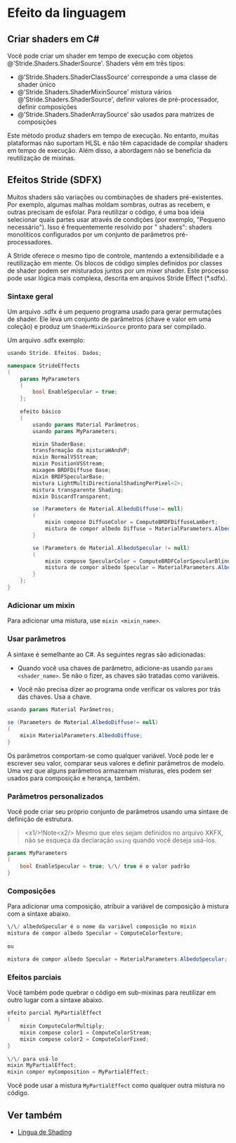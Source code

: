 # Efeito da linguagem

## Criar shaders em C#

Você pode criar um shader em tempo de execução com objetos @'Stride.Shaders.ShaderSource'. Shaders vêm em três tipos:

- @'Stride.Shaders.ShaderClassSource' corresponde a uma classe de shader único
- @'Stride.Shaders.ShaderMixinSource' mistura vários @'Stride.Shaders.ShaderSource', definir valores de pré-processador, definir composições
- @'Stride.Shaders.ShaderArraySource' são usados para matrizes de composições

Este método produz shaders em tempo de execução. No entanto, muitas plataformas não suportam HLSL e não têm capacidade de compilar shaders em tempo de execução. Além disso, a abordagem não se beneficia da reutilização de mixinas.

## Efeitos Stride (SDFX)

Muitos shaders são variações ou combinações de shaders pré-existentes. Por exemplo, algumas malhas moldam sombras, outras as recebem, e outras precisam de esfolar. Para reutilizar o código, é uma boa ideia selecionar quais partes usar através de condições (por exemplo, "Pequeno necessário"). Isso é frequentemente resolvido por " shaders": shaders monolíticos configurados por um conjunto de parâmetros pré-processadores.

A Stride oferece o mesmo tipo de controle, mantendo a extensibilidade e a reutilização em mente. Os blocos de código simples definidos por classes de shader podem ser misturados juntos por um mixer shader. Este processo pode usar lógica mais complexa, descrita em arquivos Stride Effect (*.sdfx).

### Sintaxe geral

Um arquivo .sdfx é um pequeno programa usado para gerar permutações de shader. Ele leva um conjunto de parâmetros (chave e valor em uma coleção) e produz um `ShaderMixinSource` pronto para ser compilado.

Um arquivo .sdfx exemplo:

```cs
usando Stride. Efeitos. Dados;

namespace StrideEffects
(
	params MyParameters
	(
		bool EnableSpecular = true;
	};
	
	efeito básico
	(
		usando params Material Parâmetros;
		usando params MyParameters;

		mixin ShaderBase;
		transformação da misturaWAndVP;
		mixin NormalVSStream;
		mixin PositionVSStream;
		mixagem BRDFDiffuse Base;
		mixin BRDFSpecularBase;
		mistura LightMultiDirectionalShadingPerPixel<2>;
		mistura transparente Shading;
		mixin DiscardTransparent;

		se (Parameters de Material.AlbedoDiffuse!= null)
		(
			mixin compose DiffuseColor = ComputeBRDFDiffuseLambert;
			mistura de compor albedo Diffuse = MaterialParameters.AlbedoDiffuse;
		}

		se (Parameters de Material.AlbedoSpecular != null)
		(
			mixin compose SpecularColor = ComputeBRDFColorSpecularBlinnPhong;
			mistura de compor albedo Specular = MaterialParameters.AlbedoSpecular;
		}
	};
}
```

### Adicionar um mixin

Para adicionar uma mistura, use `mixin <mixin_name>`.

### Usar parâmetros

A sintaxe é semelhante ao C#. As seguintes regras são adicionadas:

- Quando você usa chaves de parâmetro, adicione-as usando `params <shader_name>`. Se não o fizer, as chaves são tratadas como variáveis.

- Você não precisa dizer ao programa onde verificar os valores por trás das chaves. Usa a chave.

```cs
usando params Material Parâmetros;
 
se (Parameters de Material.AlbedoDiffuse!= null)
(
	mixin MaterialParameters.AlbedoDiffuse;
}
```

Os parâmetros comportam-se como qualquer variável. Você pode ler e escrever seu valor, comparar seus valores e definir parâmetros de modelo. Uma vez que alguns parâmetros armazenam misturas, eles podem ser usados para composição e herança, também.

### Parâmetros personalizados

Você pode criar seu próprio conjunto de parâmetros usando uma sintaxe de definição de estrutura.

> <x1\/>!Note<x2\/>
> Mesmo que eles sejam definidos no arquivo XKFX, não se esqueça da declaração `using` quando você deseja usá-los.

```cs
params MyParameters
(
	bool EnableSpecular = true; \/\/ true é o valor padrão
}
```

### Composições

Para adicionar uma composição, atribuir a variável de composição à mistura com a sintaxe abaixo.

```cs
\/\/ albedoSpecular é o nome da variável composição no mixin
mistura de compor albedo Specular = ComputeColorTexture;
 
ou
 
mistura de compor albedo Specular = MaterialParameters.AlbedoSpecular;
```

### Efeitos parciais

Você também pode quebrar o código em sub-mixinas para reutilizar em outro lugar com a sintaxe abaixo.

```cs
efeito parcial MyPartialEffect
(
	mixin ComputeColorMultiply;
	mixin compose color1 = ComputeColorStream;
	mixin compose color2 = ComputeColorFixed;
}
 
\/\/ para usá-lo
mixin MyPartialEffect;
mixin compor myComposition = MyPartialEffect;
```

Você pode usar a mistura `MyPartialEffect` como qualquer outra mistura no código.

## Ver também

* [Língua de Shading](shading-language/index.md)
